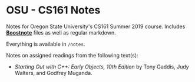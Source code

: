 # OSU - CS161 Notes

Notes for Oregon State University's CS161 Summer 2019 course. Includes [**Boostnote**](https://boostnote.io/) files as well as regular markdown.

Everything is available in `/notes`. 

Notes on assigned readings from the following text(s):
 - _Starting Out with C++: Early Objects, 10th Edition_ by Tony Gaddis, Judy Walters, and Godfrey Muganda.

